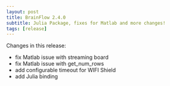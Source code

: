 ```yaml
---
layout: post
title: BrainFlow 2.4.0
subtitle: Julia Package, fixes for Matlab and more changes!
tags: [release]
---
```


Changes in this release:

* fix Matlab issue with streaming board
* fix Matlab issue with get_num_rows
* add configurable timeout for WIFI Shield
* add Julia binding
